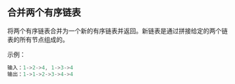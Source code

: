 ## 合并两个有序链表

将两个有序链表合并为一个新的有序链表并返回。新链表是通过拼接给定的两个链表的所有节点组成的。 

示例：

```java
输入：1->2->4, 1->3->4
输出：1->1->2->3->4->4
```